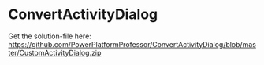 # ConvertActivityDialog

Get the solution-file here: https://github.com/PowerPlatformProfessor/ConvertActivityDialog/blob/master/CustomActivityDialog.zip
